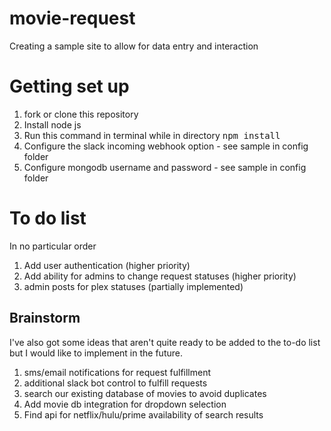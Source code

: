 # movie-request
Creating a sample site to allow for data entry and interaction

# Getting set up
1. fork or clone this repository
1. Install node js
1. Run this command in terminal while in directory <kbd>npm install</kbd>
1. Configure the slack incoming webhook option - see sample in config folder
1. Configure mongodb username and password - see sample in config folder

# To do list
In no particular order
1. Add user authentication (higher priority)
1. Add ability for admins to change request statuses (higher priority)
1. admin posts for plex statuses (partially implemented)

## Brainstorm
I've also got some ideas that aren't quite ready to be added to the to-do list but I would like to implement in the future.
1. sms/email notifications for request fulfillment
1. additional slack bot control to fulfill requests
1. search our existing database of movies to avoid duplicates
1. Add movie db integration for dropdown selection
1. Find api for netflix/hulu/prime availability of search results
